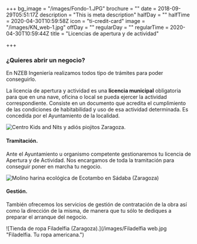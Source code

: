 +++
bg_image = "/images/Fondo-1.JPG"
brochure = ""
date = 2018-09-29T05:51:17Z
description = "This is meta description"
halfDay = ""
halfTime = 2020-04-30T10:59:58Z
icon = "ti-credit-card"
image = "/images/KN_web-1.jpg"
offDay = ""
regularDay = ""
regularTime = 2020-04-30T10:59:44Z
title = "Licencias de apertura y de actividad"

+++
### ¿Quieres abrir un negocio?

En NZEB Ingeniería realizamos todos tipo de trámites para poder conseguirlo.

La licencia de apertura y actividad es una **licencia municipal** obligatoria para que en una nave, oficina o local se pueda ejercer la actividad correspondiente. Consiste en un documento que acredita el cumplimiento de las condiciones de habitabilidad y uso de esa actividad determinada. Es concedida por el Ayuntamiento de la localidad.

![Centro Kids and Nits y adiós piojitos Zaragoza.](/images/KN_web-1.jpg "Kids and Nits y adiós piojitos")

#### Tramitación.

Ante el Ayuntamiento u organismo competente gestionaremos tu licencia de Apertura y de Actividad. Nos encargamos de toda la tramitación para conseguir poner en marcha tu negocio.

![Molino harina ecológica de Ecotambo en Sádaba (Zaragoza)](/images/Ecotambo_web.jpg "Molino Ecotambo")

#### Gestión.

También ofrecemos los servicios de gestión de contratación de la obra así como la dirección de la misma, de manera que tu sólo te dediques a preparar el arranque del negocio.

![Tienda de ropa Filadelfia (Zaragoza).](/images/Filadelfia web.jpg "Filadelfia. Tu ropa americana.")
